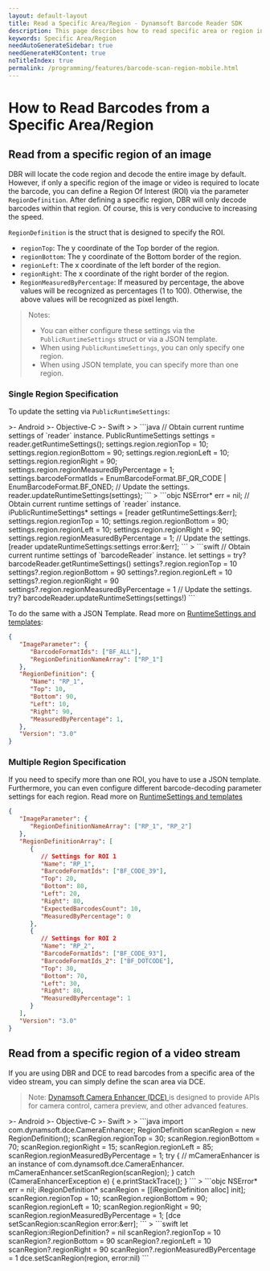 ```yaml
---
layout: default-layout
title: Read a Specific Area/Region - Dynamsoft Barcode Reader SDK
description: This page describes how to read specific area or region in Dynamsoft Barcode Reader SDK.
keywords: Specific Area/Region
needAutoGenerateSidebar: true
needGenerateH3Content: true
noTitleIndex: true
permalink: /programming/features/barcode-scan-region-mobile.html
---
```


# How to Read Barcodes from a Specific Area/Region

## Read from a specific region of an image

DBR will locate the code region and decode the entire image by default. However, if only a specific region of the image or video is required to locate the barcode, you can define a Region Of Interest (ROI) via the parameter `RegionDefinition`. After defining a specific region, DBR will only decode barcodes within that region. Of course, this is very conducive to increasing the speed.

`RegionDefinition` is the struct that is designed to specify the ROI.

- `regionTop`: The y coordinate of the Top border of the region.
- `regionBottom`: The y coordinate of the Bottom border of the region.
- `regionLeft`: The x coordinate of the left border of the region.
- `regionRight`: The x coordinate of the right border of the region.
- `RegionMeasuredByPercentage`: If measured by percentage, the above values will be recognized as percentages (1 to 100). Otherwise, the above values will be recognized as pixel length.

> Notes:
>
> - You can either configure these settings via the `PublicRuntimeSettings` struct or via a JSON template.
> - When using `PublicRuntimeSettings`, you can only specify one region.
> - When using JSON template, you can specify more than one region.

### Single Region Specification

To update the setting via `PublicRuntimeSettings`:

<div class="sample-code-prefix template2"></div>
   >- Android
   >- Objective-C
   >- Swift
   >
>
```java
// Obtain current runtime settings of `reader` instance.
PublicRuntimeSettings settings = reader.getRuntimeSettings();
settings.region.regionTop = 10;
settings.region.regionBottom = 90;
settings.region.regionLeft = 10;
settings.region.regionRight = 90;
settings.region.regionMeasuredByPercentage = 1;
settings.barcodeFormatIds = EnumBarcodeFormat.BF_QR_CODE | EnumBarcodeFormat.BF_ONED;
// Update the settings.
reader.updateRuntimeSettings(settings);
```
>
```objc
NSError* err = nil;
// Obtain current runtime settings of `reader` instance.
iPublicRuntimeSettings* settings = [reader getRuntimeSettings:&err];
settings.region.regionTop = 10;
settings.region.regionBottom = 90;
settings.region.regionLeft = 10;
settings.region.regionRight = 90;
settings.region.regionMeasuredByPercentage = 1;
// Update the settings.
[reader updateRuntimeSettings:settings error:&err];
```
>
```swift
// Obtain current runtime settings of `barcodeReader` instance.
let settings = try? barcodeReader.getRuntimeSettings()
settings?.region.regionTop = 10
settings?.region.regionBottom = 90
settings?.region.regionLeft = 10
settings?.region.regionRight = 90
settings?.region.regionMeasuredByPercentage = 1
// Update the settings.
try? barcodeReader.updateRuntimeSettings(settings!)
```

To do the same with a JSON Template. Read more on [RuntimeSettings and templates](use-runtimesettings-or-templates.md#json-templates):

```json
{ 
   "ImageParameter": {
      "BarcodeFormatIds": ["BF_ALL"],
      "RegionDefinitionNameArray": ["RP_1"]
   }, 
   "RegionDefinition": {
      "Name": "RP_1",
      "Top": 10,
      "Bottom": 90,
      "Left": 10,
      "Right": 90,
      "MeasuredByPercentage": 1,
   },
   "Version": "3.0"
}
```

### Multiple Region Specification

If you need to specify more than one ROI, you have to use a JSON template. Furthermore, you can even configure different barcode-decoding parameter settings for each region. Read more on [RuntimeSettings and templates](use-runtimesettings-or-templates.md#json-templates)

```json
{
   "ImageParameter": {
      "RegionDefinitionNameArray": ["RP_1", "RP_2"]
   },
   "RegionDefinitionArray": [
      {
         // Settings for ROI 1
         "Name": "RP_1",
         "BarcodeFormatIds": ["BF_CODE_39"],
         "Top": 20,
         "Bottom": 80,
         "Left": 20,
         "Right": 80,
         "ExpectedBarcodesCount": 10,
         "MeasuredByPercentage": 0
      },
      {
         // Settings for ROI 2
         "Name": "RP_2",
         "BarcodeFormatIds": ["BF_CODE_93"],
         "BarcodeFormatIds_2": ["BF_DOTCODE"],
         "Top": 30,
         "Bottom": 70,
         "Left": 30,
         "Right": 80,
         "MeasuredByPercentage": 1
      }
   ],
   "Version": "3.0"
}
```

## Read from a specific region of a video stream

If you are using DBR and DCE to read barcodes from a specific area of the video stream, you can simply define the scan area via DCE.

> Note: <a href="https://www.dynamsoft.com/camera-enhancer/docs/introduction/" target="_blank"> Dynamsoft Camera Enhancer (DCE) </a> is designed to provide APIs for camera control, camera preview, and other advanced features.

<div class="sample-code-prefix template2"></div>
   >- Android
   >- Objective-C
   >- Swift
   >
>
```java
import com.dynamsoft.dce.CameraEnhancer;
RegionDefinition scanRegion = new RegionDefinition();
scanRegion.regionTop = 30;
scanRegion.regionBottom = 70;
scanRegion.regionRight = 15;
scanRegion.regionLeft = 85;
scanRegion.regionMeasuredByPercentage = 1;
try {
   // mCameraEnhancer is an instance of com.dynamsoft.dce.CameraEnhancer.
   mCameraEnhancer.setScanRegion(scanRegion);
} catch (CameraEnhancerException e) {
   e.printStackTrace();
}
```
>
```objc
NSError* err = nil;
iRegionDefinition* scanRegion = [[iRegionDefinition alloc] init];
scanRegion.regionTop = 10;
scanRegion.regionBottom = 90;
scanRegion.regionLeft = 10;
scanRegion.regionRight = 90;
scanRegion.regionMeasuredByPercentage = 1;
[dce setScanRegion:scanRegion error:&err];
```
>
```swift
let scanRegion:iRegionDefinition? = nil
scanRegion?.regionTop = 10
scanRegion?.regionBottom = 90
scanRegion?.regionLeft = 10
scanRegion?.regionRight = 90
scanRegion?.regionMeasuredByPercentage = 1
dce.setScanRegion(region, error:nil)
```
